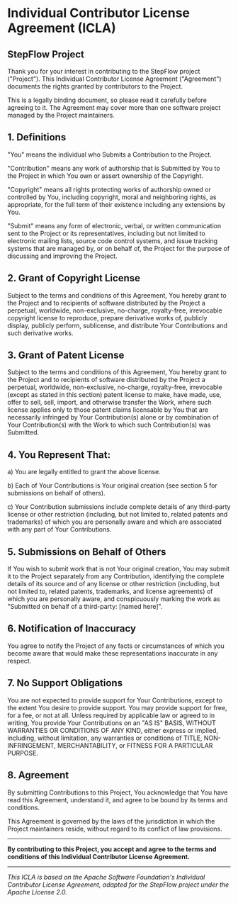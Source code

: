 # Individual Contributor License Agreement (ICLA)

## StepFlow Project

Thank you for your interest in contributing to the StepFlow project ("Project"). This Individual Contributor License Agreement ("Agreement") documents the rights granted by contributors to the Project.

This is a legally binding document, so please read it carefully before agreeing to it. The Agreement may cover more than one software project managed by the Project maintainers.

## 1. Definitions

"You" means the individual who Submits a Contribution to the Project.

"Contribution" means any work of authorship that is Submitted by You to the Project in which You own or assert ownership of the Copyright.

"Copyright" means all rights protecting works of authorship owned or controlled by You, including copyright, moral and neighboring rights, as appropriate, for the full term of their existence including any extensions by You.

"Submit" means any form of electronic, verbal, or written communication sent to the Project or its representatives, including but not limited to electronic mailing lists, source code control systems, and issue tracking systems that are managed by, or on behalf of, the Project for the purpose of discussing and improving the Project.

## 2. Grant of Copyright License

Subject to the terms and conditions of this Agreement, You hereby grant to the Project and to recipients of software distributed by the Project a perpetual, worldwide, non-exclusive, no-charge, royalty-free, irrevocable copyright license to reproduce, prepare derivative works of, publicly display, publicly perform, sublicense, and distribute Your Contributions and such derivative works.

## 3. Grant of Patent License

Subject to the terms and conditions of this Agreement, You hereby grant to the Project and to recipients of software distributed by the Project a perpetual, worldwide, non-exclusive, no-charge, royalty-free, irrevocable (except as stated in this section) patent license to make, have made, use, offer to sell, sell, import, and otherwise transfer the Work, where such license applies only to those patent claims licensable by You that are necessarily infringed by Your Contribution(s) alone or by combination of Your Contribution(s) with the Work to which such Contribution(s) was Submitted.

## 4. You Represent That:

a) You are legally entitled to grant the above license.

b) Each of Your Contributions is Your original creation (see section 5 for submissions on behalf of others).

c) Your Contribution submissions include complete details of any third-party license or other restriction (including, but not limited to, related patents and trademarks) of which you are personally aware and which are associated with any part of Your Contributions.

## 5. Submissions on Behalf of Others

If You wish to submit work that is not Your original creation, You may submit it to the Project separately from any Contribution, identifying the complete details of its source and of any license or other restriction (including, but not limited to, related patents, trademarks, and license agreements) of which you are personally aware, and conspicuously marking the work as "Submitted on behalf of a third-party: [named here]".

## 6. Notification of Inaccuracy

You agree to notify the Project of any facts or circumstances of which you become aware that would make these representations inaccurate in any respect.

## 7. No Support Obligations

You are not expected to provide support for Your Contributions, except to the extent You desire to provide support. You may provide support for free, for a fee, or not at all. Unless required by applicable law or agreed to in writing, You provide Your Contributions on an "AS IS" BASIS, WITHOUT WARRANTIES OR CONDITIONS OF ANY KIND, either express or implied, including, without limitation, any warranties or conditions of TITLE, NON-INFRINGEMENT, MERCHANTABILITY, or FITNESS FOR A PARTICULAR PURPOSE.

## 8. Agreement

By submitting Contributions to this Project, You acknowledge that You have read this Agreement, understand it, and agree to be bound by its terms and conditions.

This Agreement is governed by the laws of the jurisdiction in which the Project maintainers reside, without regard to its conflict of law provisions.

---

**By contributing to this Project, you accept and agree to the terms and conditions of this Individual Contributor License Agreement.**

---

*This ICLA is based on the Apache Software Foundation's Individual Contributor License Agreement, adapted for the StepFlow project under the Apache License 2.0.*
